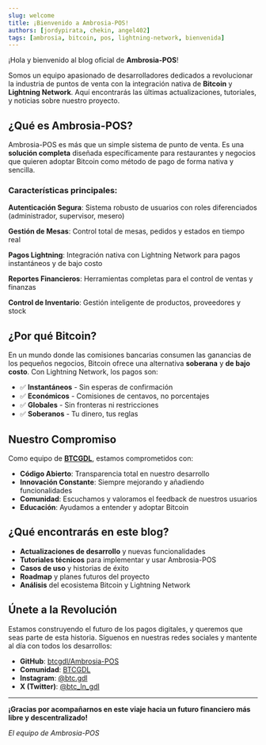 ```yaml
---
slug: welcome
title: ¡Bienvenido a Ambrosia-POS!
authors: [jordypirata, chekin, angel402]
tags: [ambrosia, bitcoin, pos, lightning-network, bienvenida]
---
```


¡Hola y bienvenido al blog oficial de **Ambrosia-POS**!

Somos un equipo apasionado de desarrolladores dedicados a revolucionar la industria de puntos de venta con la integración nativa de **Bitcoin** y **Lightning Network**. Aquí encontrarás las últimas actualizaciones, tutoriales, y noticias sobre nuestro proyecto.

<!-- truncate -->

## **¿Qué es Ambrosia-POS?**

Ambrosia-POS es más que un simple sistema de punto de venta. Es una **solución completa** diseñada específicamente para restaurantes y negocios que quieren adoptar Bitcoin como método de pago de forma nativa y sencilla.

### **Características principales:**

**Autenticación Segura**: Sistema robusto de usuarios con roles diferenciados (administrador, supervisor, mesero)

**Gestión de Mesas**: Control total de mesas, pedidos y estados en tiempo real

**Pagos Lightning**: Integración nativa con Lightning Network para pagos instantáneos y de bajo costo

**Reportes Financieros**: Herramientas completas para el control de ventas y finanzas

**Control de Inventario**: Gestión inteligente de productos, proveedores y stock

## **¿Por qué Bitcoin?**

En un mundo donde las comisiones bancarias consumen las ganancias de los pequeños negocios, Bitcoin ofrece una alternativa **soberana** y **de bajo costo**. Con Lightning Network, los pagos son:

- ✅ **Instantáneos** - Sin esperas de confirmación
- ✅ **Económicos** - Comisiones de centavos, no porcentajes
- ✅ **Globales** - Sin fronteras ni restricciones
- ✅ **Soberanos** - Tu dinero, tus reglas

## **Nuestro Compromiso**

Como equipo de **[BTCGDL](https://btcgdl.com/)**, estamos comprometidos con:

- **Código Abierto**: Transparencia total en nuestro desarrollo
- **Innovación Constante**: Siempre mejorando y añadiendo funcionalidades
- **Comunidad**: Escuchamos y valoramos el feedback de nuestros usuarios
- **Educación**: Ayudamos a entender y adoptar Bitcoin

## **¿Qué encontrarás en este blog?**

- **Actualizaciones de desarrollo** y nuevas funcionalidades
- **Tutoriales técnicos** para implementar y usar Ambrosia-POS
- **Casos de uso** y historias de éxito
- **Roadmap** y planes futuros del proyecto
- **Análisis** del ecosistema Bitcoin y Lightning Network

## **Únete a la Revolución**

Estamos construyendo el futuro de los pagos digitales, y queremos que seas parte de esta historia. Síguenos en nuestras redes sociales y mantente al día con todos los desarrollos:

- **GitHub**: [btcgdl/Ambrosia-POS](https://github.com/btcgdl/Ambrosia-POS)
- **Comunidad**: [BTCGDL](https://btcgdl.com/)
- **Instagram**: [@btc.gdl](https://www.instagram.com/btc.gdl/)
- **X (Twitter)**: [@btc_ln_gdl](https://x.com/btc_ln_gdl)

---

**¡Gracias por acompañarnos en este viaje hacia un futuro financiero más libre y descentralizado!**

*El equipo de Ambrosia-POS*
